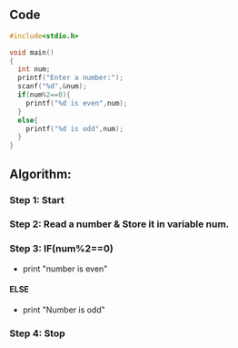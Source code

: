   ## Code
  ```c
 #include<stdio.h>

  void main()
  {
    int num;
    printf("Enter a number:");
    scanf("%d",&num);
    if(num%2==0){
      printf("%d is even",num);
    }
    else{
      printf("%d is odd",num);
    }
  }

```
  
  ## Algorithm:

  ### Step 1: Start

  ### Step 2: Read a number & Store it in variable num.

  ### Step 3: IF(num%2==0)
  - print "number is even"
  #### ELSE 
  - print "Number is odd"
  ### Step 4: Stop
